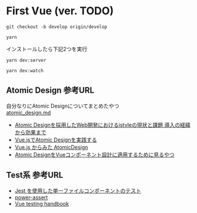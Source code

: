 # First Vue (ver. TODO)

```
git checkout -b develop origin/develop
```

```
yarn
```

インストールしたら下記2つを実行

```
yarn dev:server
```

```
yarn dev:watch
```


## Atomic Design 参考URL
自分なりにAtomic Designについてまとめたやつ  
<a href="./atomic_design.md" target="_blank">atomic_design.md</a>

- <a href="https://logmi.jp/tech/articles/320358" target="_blank">Atomic Designを採用したWeb開発におけるistyleの現状と課題 導入の経緯から効果まで</a>
- <a href="https://qiita.com/hareku/items/04705fcf92cc80ec4095" target="_blank">Vue.jsでAtomic Designを実践する</a>
- <a href="https://medium.com/@t_sugawara/vue-js-%E3%81%8B%E3%82%89%E3%81%BF%E3%81%9F-atomicdesign-e90517842801" target="_blank">Vue.js からみた AtomicDesign</a>
- <a href="http://arm4.hatenablog.com/entry/2018/11/07/172651" target="_blank">Atomic DesignをVueコンポーネント設計に適用するために見るやつ</a>


## Test系 参考URL
- <a href="https://vue-test-utils.vuejs.org/ja/guides/testing-single-file-components-with-jest.html" target="_blank">Jest を使用した単一ファイルコンポーネントのテスト</a>
- <a href="https://github.com/power-assert-js/power-assert" target="_blank">power-assert</a>
- <a href="https://lmiller1990.github.io/vue-testing-handbook/" target="_blank">Vue testing handbook</a>



<a href="" target="_blank"></a>
